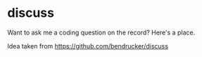 # discuss
Want to ask me a coding question on the record?  Here's a place.

Idea taken from https://github.com/bendrucker/discuss
